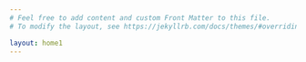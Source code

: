 ```yaml
---
# Feel free to add content and custom Front Matter to this file.
# To modify the layout, see https://jekyllrb.com/docs/themes/#overriding-theme-defaults

layout: home1
---
```

